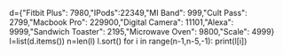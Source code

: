d={"Fitbit Plus": 7980,"IPods":22349,"MI Band": 999,"Cult Pass": 2799,"Macbook Pro": 229900,"Digital Camera": 11101,"Alexa": 9999,"Sandwich Toaster": 2195,"Microwave Oven": 9800,"Scale": 4999}
l=list(d.items())
n=len(l)
l.sort()
for  i in range(n-1,n-5,-1):
    print(l[i])
